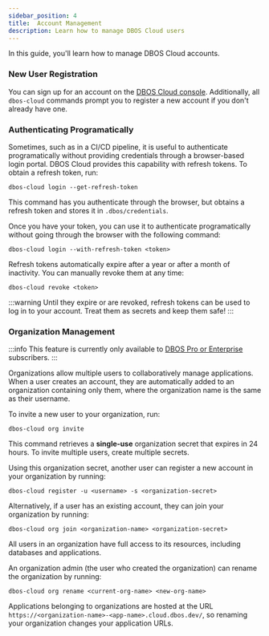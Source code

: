 ```yaml
---
sidebar_position: 4
title:  Account Management
description: Learn how to manage DBOS Cloud users
---
```


In this guide, you'll learn how to manage DBOS Cloud accounts.

### New User Registration

You can sign up for an account on the [DBOS Cloud console](https://console.dbos.dev/).
Additionally, all `dbos-cloud` commands prompt you to register a new account if you don't already have one.

### Authenticating Programatically

Sometimes, such as in a CI/CD pipeline, it is useful to authenticate programatically without providing credentials through a browser-based login portal.
DBOS Cloud provides this capability with refresh tokens.
To obtain a refresh token, run:

```
dbos-cloud login --get-refresh-token
```

This command has you authenticate through the browser, but obtains a refresh token and stores it in `.dbos/credentials`.

Once you have your token, you can use it to authenticate programatically without going through the browser with the following command:

```
dbos-cloud login --with-refresh-token <token>
```

Refresh tokens automatically expire after a year or after a month of inactivity.
You can manually revoke them at any time:

```
dbos-cloud revoke <token>
```

:::warning
Until they expire or are revoked, refresh tokens can be used to log in to your account.
Treat them as secrets and keep them safe!
:::


### Organization Management

:::info
This feature is currently only available to [DBOS Pro or Enterprise](https://www.dbos.dev/pricing) subscribers.
:::

Organizations allow multiple users to collaboratively manage applications.
When a user creates an account, they are automatically added to an organization containing only them, where the organization name is the same as their username.

To invite a new user to your organization, run:

```
dbos-cloud org invite
```

This command retrieves a **single-use** organization secret that expires in 24 hours. To invite multiple users, create multiple secrets.

Using this organization secret, another user can register a new account in your organization by running:

```
dbos-cloud register -u <username> -s <organization-secret>
```

Alternatively, if a user has an existing account, they can join your organization by running:

```
dbos-cloud org join <organization-name> <organization-secret>
```

All users in an organization have full access to its resources, including databases and applications.

An organization admin (the user who created the organization) can rename the organization by running:

```
dbos-cloud org rename <current-org-name> <new-org-name>
```

Applications belonging to organizations are hosted at the URL `https://<organization-name>-<app-name>.cloud.dbos.dev/`, so renaming your organization changes your application URLs.

